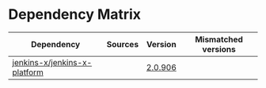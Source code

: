 # Dependency Matrix

Dependency | Sources | Version | Mismatched versions
---------- | ------- | ------- | -------------------
[jenkins-x/jenkins-x-platform](https://github.com/jenkins-x/jenkins-x-platform) |  | [2.0.906](https://github.com/jenkins-x/jenkins-x-platform/releases/tag/v2.0.906) | 
